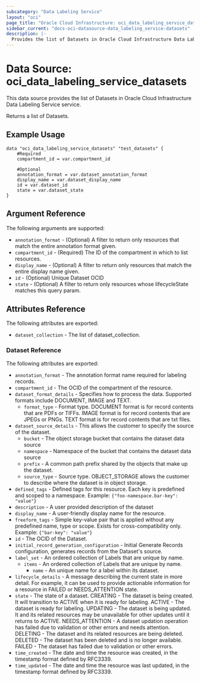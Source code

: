 ```yaml
---
subcategory: "Data Labeling Service"
layout: "oci"
page_title: "Oracle Cloud Infrastructure: oci_data_labeling_service_datasets"
sidebar_current: "docs-oci-datasource-data_labeling_service-datasets"
description: |-
  Provides the list of Datasets in Oracle Cloud Infrastructure Data Labeling Service service
---
```


# Data Source: oci_data_labeling_service_datasets
This data source provides the list of Datasets in Oracle Cloud Infrastructure Data Labeling Service service.

Returns a list of Datasets.


## Example Usage

```hcl
data "oci_data_labeling_service_datasets" "test_datasets" {
	#Required
	compartment_id = var.compartment_id

	#Optional
	annotation_format = var.dataset_annotation_format
	display_name = var.dataset_display_name
	id = var.dataset_id
	state = var.dataset_state
}
```

## Argument Reference

The following arguments are supported:

* `annotation_format` - (Optional) A filter to return only resources that match the entire annotation format given.
* `compartment_id` - (Required) The ID of the compartment in which to list resources.
* `display_name` - (Optional) A filter to return only resources that match the entire display name given.
* `id` - (Optional) Unique Dataset OCID
* `state` - (Optional) A filter to return only resources whose lifecycleState matches this query param.


## Attributes Reference

The following attributes are exported:

* `dataset_collection` - The list of dataset_collection.

### Dataset Reference

The following attributes are exported:

* `annotation_format` - The annotation format name required for labeling records.
* `compartment_id` - The OCID of the compartment of the resource.
* `dataset_format_details` - Specifies how to process the data. Supported formats include DOCUMENT, IMAGE and TEXT.
	* `format_type` - Format type. DOCUMENT format is for record contents that are PDFs or TIFFs. IMAGE format is for record contents that are JPEGs or PNGs. TEXT format is for record contents that are txt files.
* `dataset_source_details` - This allows the customer to specify the source of the dataset.
	* `bucket` - The object storage bucket that contains the dataset data source
	* `namespace` - Namespace of the bucket that contains the dataset data source
	* `prefix` - A common path prefix shared by the objects that make up the dataset.
	* `source_type` - Source type.  OBJECT_STORAGE allows the customer to describe where the dataset is in object storage.
* `defined_tags` - Defined tags for this resource. Each key is predefined and scoped to a namespace. Example: `{"foo-namespace.bar-key": "value"}` 
* `description` - A user provided description of the dataset
* `display_name` - A user-friendly display name for the resource.
* `freeform_tags` - Simple key-value pair that is applied without any predefined name, type or scope. Exists for cross-compatibility only. Example: `{"bar-key": "value"}` 
* `id` - The OCID of the Dataset.
* `initial_record_generation_configuration` - Initial Generate Records configuration, generates records from the Dataset's source.
* `label_set` - An ordered collection of Labels that are unique by name. 
	* `items` - An ordered collection of Labels that are unique by name.
		* `name` - An unique name for a label within its dataset.
* `lifecycle_details` - A message describing the current state in more detail. For example, it can be used to provide actionable information for a resource in FAILED or NEEDS_ATTENTION state.
* `state` - The state of a dataset. CREATING - The dataset is being created.  It will transition to ACTIVE when it is ready for labeling. ACTIVE   - The dataset is ready for labeling. UPDATING - The dataset is being updated.  It and its related resources may be unavailable for other updates until it returns to ACTIVE. NEEDS_ATTENTION - A dataset updation operation has failed due to validation or other errors and needs attention. DELETING - The dataset and its related resources are being deleted. DELETED  - The dataset has been deleted and is no longer available. FAILED   - The dataset has failed due to validation or other errors. 
* `time_created` - The date and time the resource was created, in the timestamp format defined by RFC3339.
* `time_updated` - The date and time the resource was last updated, in the timestamp format defined by RFC3339.

